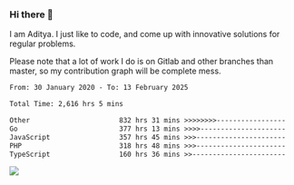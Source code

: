 ### Hi there 👋

I am Aditya. I just like to code, and come up with innovative solutions for regular problems.

Please note that a lot of work I do is on Gitlab and other branches than master, so my contribution graph will be complete mess.

<!--START_SECTION:waka-->

```txt
From: 30 January 2020 - To: 13 February 2025

Total Time: 2,616 hrs 5 mins

Other                      832 hrs 31 mins >>>>>>>>-----------------   31.82 %
Go                         377 hrs 13 mins >>>>---------------------   14.42 %
JavaScript                 357 hrs 45 mins >>>----------------------   13.68 %
PHP                        318 hrs 48 mins >>>----------------------   12.19 %
TypeScript                 160 hrs 36 mins >>-----------------------   06.14 %
```

<!--END_SECTION:waka-->

![](https://komarev.com/ghpvc/?username=BrainBuzzer)
